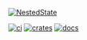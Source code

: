 [![NestedState](https://img.shields.io/badge/NestedState-ff3f90.svg)]()


[![ci](https://github.com/denoland/rusty_v8/workflows/ci/badge.svg?branch=master)](https://github.com/denoland)
[![crates](https://img.shields.io/crates/v/rusty_v8.svg)](https://crates.io/crates/rusty_v8)
[![docs](https://docs.rs/rusty_v8/badge.svg)](https://docs.rs/rusty_v8)
